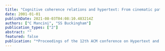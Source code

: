 ```yaml
---
title: "Cognitive coherence relations and hypertext: From cinematic patterns to scholarly discourse"
date: 2001-01-01
publishDate: 2021-08-03T04:08:10.483214Z
authors: ["C Mancini", "SS Buckingham"]
publication_types: ["2"]
abstract: ""
featured: false
publication: "*Proceedings of the 12th ACM conference on Hypertext and Hypermedia*"
---
```


